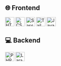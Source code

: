 ## 🌐 Frontend
<p>
  <img src="https://img.shields.io/badge/HTML5-E34F26?logo=html5&logoColor=white" alt="HTML5" height="30"/>
  <img src="https://img.shields.io/badge/CSS3-1572B6?logo=css3&logoColor=white" alt="CSS3" height="30"/>
  <img src="https://img.shields.io/badge/Sass-CC6699?logo=sass&logoColor=white" alt="Sass" height="30"/>
  <img src="https://img.shields.io/badge/TailwindCSS-38B2AC?logo=tailwind-css&logoColor=white" alt="TailwindCSS" height="30"/>
  <img src="https://img.shields.io/badge/JavaScript-F7DF1E?logo=javascript&logoColor=black" alt="JavaScript" height="30"/>
</p>

## 💻 Backend
<p>
  <img src="https://img.shields.io/badge/PHP-777BB4?logo=php&logoColor=white" alt="PHP" height="30"/>
  <img src="https://img.shields.io/badge/Laravel-FF2D20?logo=laravel&logoColor=white" alt="Laravel" height="30"/>
</p>
